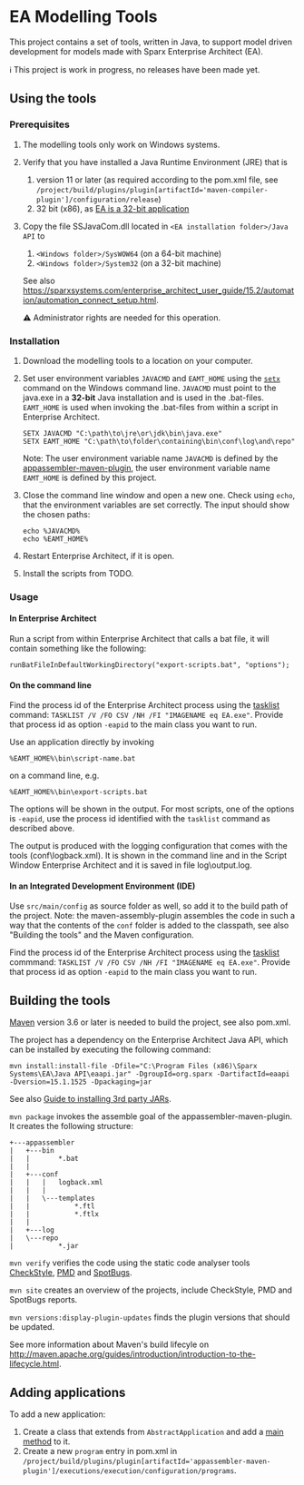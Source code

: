 # EA Modelling Tools

This project contains a set of tools, written in Java, to support model driven development for models made with Sparx
Enterprise Architect (EA).

ℹ️ This project is work in progress, no releases have been made yet.

## Using the tools

### Prerequisites

1. The modelling tools only work on Windows systems.
2. Verify that you have installed a Java Runtime Environment (JRE) that is
    1. version 11 or later (as required according to the pom.xml file, see `/project/build/plugins/plugin[artifactId='maven-compiler-plugin']/configuration/release`)
    2. 32 bit (x86), as [EA is a 32-bit application](https://sparxsystems.com/products/ea/sysreq.html)
3. Copy the file SSJavaCom.dll located in `<EA installation folder>/Java API` to
    1. `<Windows folder>/SysWOW64` (on a 64-bit machine)
    2. `<Windows folder>/System32` (on a 32-bit machine)

    See also https://sparxsystems.com/enterprise_architect_user_guide/15.2/automation/automation_connect_setup.html.
    
    ⚠️ Administrator rights are needed for this operation.

### Installation

1. Download the modelling tools to a location on your computer.
2. Set user environment variables `JAVACMD` and `EAMT_HOME` using the [`setx`](https://docs.microsoft.com/en-us/windows-server/administration/windows-commands/setx "setx | Microsoft Docs") command on the Windows command line. `JAVACMD` must point to the java.exe in a **32-bit** Java installation and is used in the .bat-files. `EAMT_HOME` is used when invoking the .bat-files from within a script in Enterprise Architect.
    
    ```
    SETX JAVACMD "C:\path\to\jre\or\jdk\bin\java.exe"
    SETX EAMT_HOME "C:\path\to\folder\containing\bin\conf\log\and\repo"
    ```

    Note: The user environment variable name `JAVACMD` is defined by the [appassembler-maven-plugin](https://github.com/mojohaus/appassembler), the user environment variable name `EAMT_HOME` is defined by this project.

3. Close the command line window and open a new one. Check using `echo`, that the environment variables are set correctly. The input should show the chosen paths:
    
    ```
    echo %JAVACMD% 
    echo %EAMT_HOME%
    ```

4. Restart Enterprise Architect, if it is open.
5. Install the scripts from TODO.

### Usage

#### In Enterprise Architect

Run a script from within Enterprise Architect that calls a bat file, it will contain something like the following:

```
runBatFileInDefaultWorkingDirectory("export-scripts.bat", "options");
```

#### On the command line

Find the process id of the Enterprise Architect process using the [tasklist](https://docs.microsoft.com/en-us/windows-server/administration/windows-commands/tasklist) command: `TASKLIST /V /FO CSV /NH /FI "IMAGENAME eq EA.exe"`. Provide that process id as option `-eapid` to the main class you want to run.

Use an application directly by invoking

```
%EAMT_HOME%\bin\script-name.bat
```

on a command line, e.g.

```
%EAMT_HOME%\bin\export-scripts.bat
```

The options will be shown in the output. For most scripts, one of the options is `-eapid`, use the process id identified with the `tasklist` command as described above.

The output is produced with the logging configuration that comes with the tools (conf\logback.xml). It is shown in the command line and in the Script Window Enterprise Architect and it is saved in file log\output.log.

#### In an Integrated Development Environment (IDE)

Use `src/main/config` as source folder as well, so add it to the build path of the project. Note: the maven-assembly-plugin assembles the
code in such a way that the contents of the `conf` folder is added to the classpath, see also "Building the tools" and the Maven configuration.

Find the process id of the Enterprise Architect process using the [tasklist](https://docs.microsoft.com/en-us/windows-server/administration/windows-commands/tasklist) commmand: `TASKLIST /V /FO CSV /NH /FI "IMAGENAME eq EA.exe"`. Provide that process id as option `-eapid` to the main class you want to run.

## Building the tools

[Maven](http://maven.apache.org/download.cgi) version 3.6 or later is needed to build the project, see also pom.xml.

The project has a dependency on the Enterprise Architect Java API, which can be installed by executing the following command:

```
mvn install:install-file -Dfile="C:\Program Files (x86)\Sparx Systems\EA\Java API\eaapi.jar" -DgroupId=org.sparx -DartifactId=eaapi -Dversion=15.1.1525 -Dpackaging=jar
```
      
See also [Guide to installing 3rd party JARs](https://maven.apache.org/guides/mini/guide-3rd-party-jars-local.html).

`mvn package` invokes the assemble goal of the appassembler-maven-plugin. It creates the following structure:

```
+---appassembler
|   +---bin
|   |       *.bat
|   |
|   +---conf
|   |   |   logback.xml
|   |   |
|   |   \---templates
|   |           *.ftl
|   |           *.ftlx
|   |
|   +---log
|   \---repo
|           *.jar
```

`mvn verify` verifies the code using the static code analyser tools [CheckStyle](https://checkstyle.org/), [PMD](https://pmd.github.io/) and [SpotBugs](https://spotbugs.github.io/).

`mvn site` creates an overview of the projects, include CheckStyle, PMD and SpotBugs reports.

`mvn versions:display-plugin-updates` finds the plugin versions that should be updated.

See more information about Maven's build lifecyle on http://maven.apache.org/guides/introduction/introduction-to-the-lifecycle.html.

## Adding applications

To add a new application:

1. Create a class that extends from `AbstractApplication` and add a [main method](https://docs.oracle.com/javase/tutorial/getStarted/application/#MAIN) to it.
2. Create a new `program` entry in pom.xml in `/project/build/plugins/plugin[artifactId='appassembler-maven-plugin']/executions/execution/configuration/programs`.
